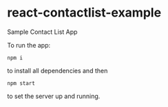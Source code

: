 # react-contactlist-example
Sample Contact List App

To run the app:

`npm i`

to install all dependencies and then

`npm start`

to set the server up and running.
